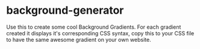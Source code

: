 # background-generator
Use this to create some cool Background Gradients.
For each gradient created it displays it's corresponding CSS syntax, copy this to your CSS file to have the same awesome gradient on your own website.
